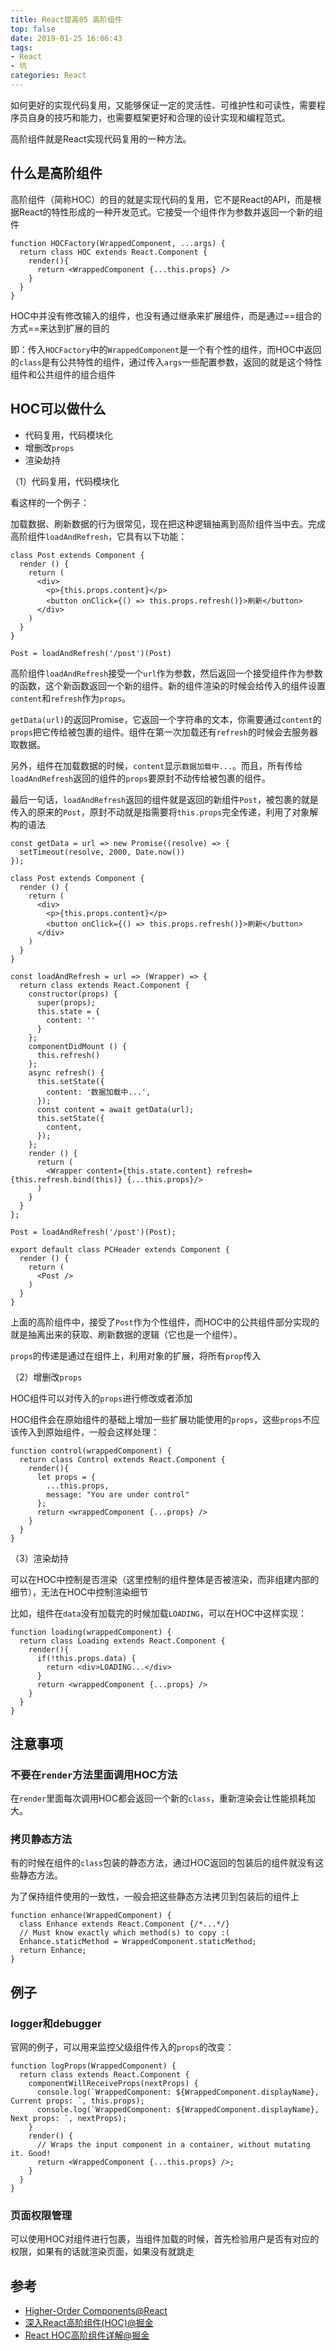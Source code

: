 ```yaml
---
title: React提高05 高阶组件
top: false
date: 2019-01-25 16:06:43
tags:
- React
- 坑
categories: React
---
```


如何更好的实现代码复用，又能够保证一定的灵活性、可维护性和可读性，需要程序员自身的技巧和能力，也需要框架更好和合理的设计实现和编程范式。

高阶组件就是React实现代码复用的一种方法。

<!-- more -->

## 什么是高阶组件

高阶组件（简称HOC）的目的就是实现代码的复用，它不是React的API，而是根据React的特性形成的一种开发范式。它接受一个组件作为参数并返回一个新的组件

```
function HOCFactory(WrappedComponent, ...args) {
  return class HOC extends React.Component {
    render(){
      return <WrappedComponent {...this.props} />
    }
  }
}
```
HOC中并没有修改输入的组件，也没有通过继承来扩展组件，而是通过==组合的方式==来达到扩展的目的

即：传入`HOCFactory`中的`WrappedComponent`是一个有个性的组件，而HOC中返回的`class`是有公共特性的组件，通过传入`args`一些配置参数，返回的就是这个特性组件和公共组件的组合组件


## HOC可以做什么

- 代码复用，代码模块化
- 增删改`props`
- 渲染劫持


（1）代码复用，代码模块化

看这样的一个例子：

加载数据、刷新数据的行为很常见，现在把这种逻辑抽离到高阶组件当中去。完成高阶组件`loadAndRefresh`，它具有以下功能：

```
class Post extends Component {
  render () {
    return (
      <div>
        <p>{this.props.content}</p>
        <button onClick={() => this.props.refresh()}>刷新</button>
      </div>
    )
  }
}

Post = loadAndRefresh('/post')(Post)
```

高阶组件`loadAndRefresh`接受一个`url`作为参数，然后返回一个接受组件作为参数的函数，这个新函数返回一个新的组件。新的组件渲染的时候会给传入的组件设置`content`和`refresh`作为`props`。

`getData(url)`的返回Promise，它返回一个字符串的文本，你需要通过`content`的`props`把它传给被包裹的组件。组件在第一次加载还有`refresh`的时候会去服务器取数据。

另外，组件在加载数据的时候，`content`显示`数据加载中...`。而且，所有传给`loadAndRefresh`返回的组件的`props`要原封不动传给被包裹的组件。

最后一句话，`loadAndRefresh`返回的组件就是返回的新组件`Post`，被包裹的就是传入的原来的`Post`，原封不动就是指需要将`this.props`完全传递，利用了对象解构的语法


```
const getData = url => new Promise((resolve) => {
  setTimeout(resolve, 2000, Date.now())
});

class Post extends Component {
  render () {
    return (
      <div>
        <p>{this.props.content}</p>
        <button onClick={() => this.props.refresh()}>刷新</button>
      </div>
    )
  }
}

const loadAndRefresh = url => (Wrapper) => {
  return class extends React.Component {
    constructor(props) {
      super(props);
      this.state = {
        content: ''
      }
    };
    componentDidMount () {
      this.refresh()
    };
    async refresh() {
      this.setState({
        content: '数据加载中...',
      });
      const content = await getData(url);
      this.setState({
        content,
      });
    };
    render () {
      return (
        <Wrapper content={this.state.content} refresh={this.refresh.bind(this)} {...this.props}/>
      )
    }
  }
};

Post = loadAndRefresh('/post')(Post);

export default class PCHeader extends Component {
  render () {
    return (
      <Post />
    )
  }
}
```
上面的高阶组件中，接受了`Post`作为个性组件，而HOC中的公共组件部分实现的就是抽离出来的获取、刷新数据的逻辑（它也是一个组件）。

`props`的传递是通过在组件上，利用对象的扩展，将所有`prop`传入

（2）增删改`props`

HOC组件可以对传入的`props`进行修改或者添加

HOC组件会在原始组件的基础上增加一些扩展功能使用的`props`，这些`props`不应该传入到原始组件，一般会这样处理：

```
function control(wrappedComponent) {
  return class Control extends React.Component {
    render(){
      let props = {
        ...this.props,
        message: "You are under control"
      };
      return <wrappedComponent {...props} />
    }
  }
}
```
（3）渲染劫持

可以在HOC中控制是否渲染（这里控制的组件整体是否被渲染，而非组建内部的细节），无法在HOC中控制渲染细节

比如，组件在`data`没有加载完的时候加载`LOADING`，可以在HOC中这样实现：

```
function loading(wrappedComponent) {
  return class Loading extends React.Component {
    render(){
      if(!this.props.data) {
        return <div>LOADING...</div>
      }
      return <wrappedComponent {...props} />
    }
  }
}
```

## 注意事项

### 不要在`render`方法里面调用HOC方法

在`render`里面每次调用HOC都会返回一个新的`class`，重新渲染会让性能损耗加大。

### 拷贝静态方法

有的时候在组件的`class`包装的静态方法，通过HOC返回的包装后的组件就没有这些静态方法。

为了保持组件使用的一致性，一般会把这些静态方法拷贝到包装后的组件上

```JS
function enhance(WrappedComponent) {
  class Enhance extends React.Component {/*...*/}
  // Must know exactly which method(s) to copy :(
  Enhance.staticMethod = WrappedComponent.staticMethod;
  return Enhance;
}
```


## 例子

### logger和debugger

官网的例子，可以用来监控父级组件传入的`props`的改变：

```
function logProps(WrappedComponent) {
  return class extends React.Component {
    componentWillReceiveProps(nextProps) {
      console.log(`WrappedComponent: ${WrappedComponent.displayName}, Current props: `, this.props);
      console.log(`WrappedComponent: ${WrappedComponent.displayName}, Next props: `, nextProps);
    }
    render() {
      // Wraps the input component in a container, without mutating it. Good!
      return <WrappedComponent {...this.props} />;
    }
  }
}
```

### 页面权限管理

可以使用HOC对组件进行包裹，当组件加载的时候，首先检验用户是否有对应的权限，如果有的话就渲染页面，如果没有就跳走


## 参考
- [Higher-Order Components@React](https://reactjs.org/docs/higher-order-components.html)
- [深入React高阶组件(HOC)@掘金](https://juejin.im/post/5adddc57f265da0b8635de56)
- [React HOC高阶组件详解@掘金](https://juejin.im/post/5bbb1cd5f265da0af1615718)
